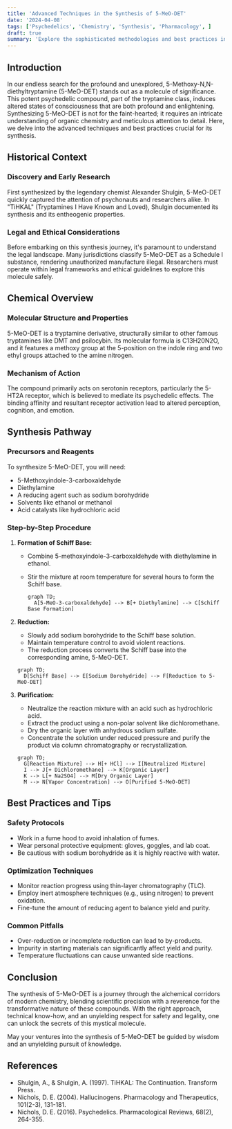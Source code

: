 ```yaml
---
title: 'Advanced Techniques in the Synthesis of 5-MeO-DET'
date: '2024-04-08'
tags: ['Psychedelics', 'Chemistry', 'Synthesis', 'Pharmacology', ]
draft: true
summary: 'Explore the sophisticated methodologies and best practices in synthesizing the entheogen 5-MeO-DET, a powerful psychedelic compound known for its profound effects.'
---
```


## Introduction

In our endless search for the profound and unexplored, 5-Methoxy-N,N-diethyltryptamine (5-MeO-DET) stands out as a molecule of significance. This potent psychedelic compound, part of the tryptamine class, induces altered states of consciousness that are both profound and enlightening. Synthesizing 5-MeO-DET is not for the faint-hearted; it requires an intricate understanding of organic chemistry and meticulous attention to detail. Here, we delve into the advanced techniques and best practices crucial for its synthesis.

## Historical Context

### Discovery and Early Research

First synthesized by the legendary chemist Alexander Shulgin, 5-MeO-DET quickly captured the attention of psychonauts and researchers alike. In "TiHKAL" (Tryptamines I Have Known and Loved), Shulgin documented its synthesis and its entheogenic properties.

### Legal and Ethical Considerations

Before embarking on this synthesis journey, it's paramount to understand the legal landscape. Many jurisdictions classify 5-MeO-DET as a Schedule I substance, rendering unauthorized manufacture illegal. Researchers must operate within legal frameworks and ethical guidelines to explore this molecule safely.

## Chemical Overview

### Molecular Structure and Properties

5-MeO-DET is a tryptamine derivative, structurally similar to other famous tryptamines like DMT and psilocybin. Its molecular formula is C13H20N2O, and it features a methoxy group at the 5-position on the indole ring and two ethyl groups attached to the amine nitrogen.

### Mechanism of Action

The compound primarily acts on serotonin receptors, particularly the 5-HT2A receptor, which is believed to mediate its psychedelic effects. The binding affinity and resultant receptor activation lead to altered perception, cognition, and emotion.

## Synthesis Pathway

### Precursors and Reagents

To synthesize 5-MeO-DET, you will need:

- 5-Methoxyindole-3-carboxaldehyde
- Diethylamine
- A reducing agent such as sodium borohydride
- Solvents like ethanol or methanol 
- Acid catalysts like hydrochloric acid

### Step-by-Step Procedure

1. **Formation of Schiff Base:**
   - Combine 5-methoxyindole-3-carboxaldehyde with diethylamine in ethanol.
   - Stir the mixture at room temperature for several hours to form the Schiff base.
   
      ```mermaid
      graph TD;
        A[5-MeO-3-carboxaldehyde] --> B[+ Diethylamine] --> C[Schiff Base Formation]
      ```

2. **Reduction:**
   - Slowly add sodium borohydride to the Schiff base solution. 
   - Maintain temperature control to avoid violent reactions.
   - The reduction process converts the Schiff base into the corresponding amine, 5-MeO-DET.

   ```mermaid
   graph TD;
     D[Schiff Base] --> E[Sodium Borohydride] --> F[Reduction to 5-MeO-DET]
   ```
  
3. **Purification:**
   - Neutralize the reaction mixture with an acid such as hydrochloric acid.
   - Extract the product using a non-polar solvent like dichloromethane.
   - Dry the organic layer with anhydrous sodium sulfate.
   - Concentrate the solution under reduced pressure and purify the product via column chromatography or recrystallization.
   
   ```mermaid
   graph TD;
     G[Reaction Mixture] --> H[+ HCl] --> I[Neutralized Mixture]
     I --> J[+ Dichloromethane] --> K[Organic Layer]
     K --> L[+ Na2SO4] --> M[Dry Organic Layer]
     M --> N[Vapor Concentration] --> O[Purified 5-MeO-DET]
   ```

## Best Practices and Tips

### Safety Protocols

- Work in a fume hood to avoid inhalation of fumes.
- Wear personal protective equipment: gloves, goggles, and lab coat.
- Be cautious with sodium borohydride as it is highly reactive with water.

### Optimization Techniques

- Monitor reaction progress using thin-layer chromatography (TLC).
- Employ inert atmosphere techniques (e.g., using nitrogen) to prevent oxidation.
- Fine-tune the amount of reducing agent to balance yield and purity.

### Common Pitfalls

- Over-reduction or incomplete reduction can lead to by-products.
- Impurity in starting materials can significantly affect yield and purity.
- Temperature fluctuations can cause unwanted side reactions.

## Conclusion

The synthesis of 5-MeO-DET is a journey through the alchemical corridors of modern chemistry, blending scientific precision with a reverence for the transformative nature of these compounds. With the right approach, technical know-how, and an unyielding respect for safety and legality, one can unlock the secrets of this mystical molecule.

May your ventures into the synthesis of 5-MeO-DET be guided by wisdom and an unyielding pursuit of knowledge.

## References

- Shulgin, A., & Shulgin, A. (1997). TiHKAL: The Continuation. Transform Press.
- Nichols, D. E. (2004). Hallucinogens. Pharmacology and Therapeutics, 101(2-3), 131-181.
- Nichols, D. E. (2016). Psychedelics. Pharmacological Reviews, 68(2), 264-355.